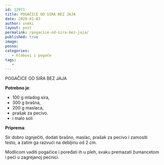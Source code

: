 ```yaml
---
id: 12971
title: POGAČICE OD SIRA BEZ JAJA
date: 2020-01-03
author: sneki
layout: post
permalink: /pogacice-od-sira-bez-jaja/
published: true
image: 
posno: 
categories:
   - hlebovi i pogače
tags:
   -
---
```

POGAČICE OD SIRA BEZ JAJA

**Potrebno je**:

* 100 g mladog sira,
* 300 g brašna,
* 200 g maslaca,
* prašak za pecivo.
* i malo soli

**Priprema**:

Sir dobro izgnječiti, dodati brašno, maslac, prašak za pecivo i zamositi testo, a zatim ga razvući na debljinu
od 2 cm. 

Modlicom vaditi pogačice i poređati ih u pleh, svaku premazati žumancetom i peći u zagrejanoj pećnici.



  

